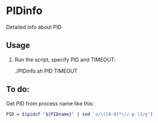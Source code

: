 # PIDinfo
Detailed info about PID

## Usage

1. Run the script, specify PID and TIMEOUT:

    ./PIDinfo.sh PID TIMEOUT

## To do:
  Get PID from process name like this:
  ```bash
  PID = $(pidof "${PIDname}" | sed 's/\([0-9]*\)/-p \1/g')
  ```
